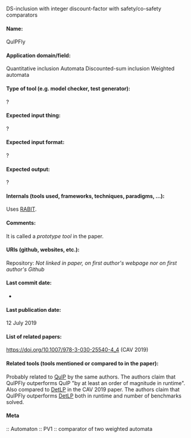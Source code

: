 DS-inclusion with integer discount-factor with safety/co-safety comparators

#### Name:
QuIPFly

#### Application domain/field:
Quantitative inclusion
Automata
Discounted-sum inclusion
Weighted automata

#### Type of tool (e.g. model checker, test generator):
?

#### Expected input thing:
?

#### Expected input format:
?

#### Expected output:
?

#### Internals (tools used, frameworks, techniques, paradigms, ...):
Uses [RABIT](RABIT.md).

#### Comments:
It is called a *prototype tool* in the paper.

#### URIs (github, websites, etc.):
Repository: *Not linked in paper, on first author's webpage nor on first author's Github*

#### Last commit date:
-

#### Last publication date:
12 July 2019

#### List of related papers:
https://doi.org/10.1007/978-3-030-25540-4_4 (CAV 2019)

#### Related tools (tools mentioned or compared to in the paper):
Probably related to [QuIP](Checkers/QuIP.md) by the same authors. The authors claim that QuIPFly outperforms QuIP "by at least an order of magnitude in runtime".
Also compared to [DetLP](DetLP.md) in the CAV 2019 paper. The authors claim that QuIPFly outperforms [DetLP](DetLP.md) both in runtime and number of benchmarks solved.

#### Meta
:: Automaton
:: PV1 :: comparator of two weighted automata